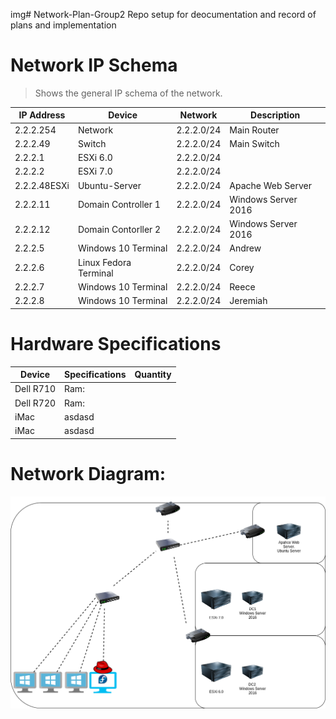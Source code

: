 img# Network-Plan-Group2
Repo setup for deocumentation and record of plans and implementation

# Network IP Schema

> Shows the general IP schema of the network.

| IP Address | Device | Network    | Description |
| ----------| ------- | ---------- | ----------- |
| 2.2.2.254 | Network | 2.2.2.0/24 | Main Router |
| 2.2.2.49  | Switch  | 2.2.2.0/24 | Main Switch |
| 2.2.2.1   | ESXi 6.0| 2.2.2.0/24 | |
| 2.2.2.2   | ESXi 7.0| 2.2.2.0/24 | |
| 2.2.2.48ESXi  | Ubuntu-Server  | 2.2.2.0/24 | Apache Web Server |
| 2.2.2.11  | Domain Controller 1    | 2.2.2.0/24 | Windows Server 2016|
| 2.2.2.12  | Domain Contorller 2    | 2.2.2.0/24 | Windows Server 2016|
| 2.2.2.5   | Windows 10 Terminal    | 2.2.2.0/24 | Andrew |
| 2.2.2.6   | Linux Fedora Terminal    | 2.2.2.0/24 | Corey |
| 2.2.2.7   | Windows 10 Terminal   | 2.2.2.0/24 | Reece |
| 2.2.2.8   | Windows 10 Terminal    | 2.2.2.0/24 | Jeremiah |

# Hardware Specifications

| Device   | Specifications   | Quantity |
| ---------| ---------------- | -------- |
| Dell R710 | Ram: |
| Dell R720   | Ram:    | 
| iMac | asdasd    |
| iMac | asdasd |

# Network Diagram:
<img src='./Network.png'></img>